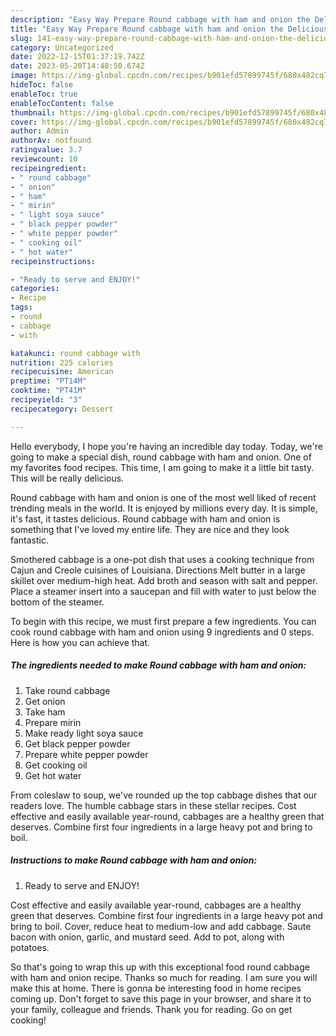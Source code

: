 ```yaml
---
description: "Easy Way Prepare Round cabbage with ham and onion the Delicious"
title: "Easy Way Prepare Round cabbage with ham and onion the Delicious"
slug: 141-easy-way-prepare-round-cabbage-with-ham-and-onion-the-delicious
category: Uncategorized
date: 2022-12-15T01:37:19.742Z
date: 2023-05-20T14:48:50.674Z
image: https://img-global.cpcdn.com/recipes/b901efd57899745f/680x482cq70/round-cabbage-with-ham-and-onion-recipe-main-photo.jpg
hideToc: false
enableToc: true
enableTocContent: false
thumbnail: https://img-global.cpcdn.com/recipes/b901efd57899745f/680x482cq70/round-cabbage-with-ham-and-onion-recipe-main-photo.jpg
cover: https://img-global.cpcdn.com/recipes/b901efd57899745f/680x482cq70/round-cabbage-with-ham-and-onion-recipe-main-photo.jpg
author: Admin
authorAv: notfound
ratingvalue: 3.7
reviewcount: 10
recipeingredient:
- " round cabbage"
- " onion"
- " ham"
- " mirin"
- " light soya sauce"
- " black pepper powder"
- " white pepper powder"
- " cooking oil"
- " hot water"
recipeinstructions:

- "Ready to serve and ENJOY!"
categories:
- Recipe
tags:
- round
- cabbage
- with

katakunci: round cabbage with 
nutrition: 225 calories
recipecuisine: American
preptime: "PT14M"
cooktime: "PT41M"
recipeyield: "3"
recipecategory: Dessert

---
```



Hello everybody, I hope you're having an incredible day today. Today, we're going to make a special dish, round cabbage with ham and onion. One of my favorites food recipes. This time, I am going to make it a little bit tasty. This will be really delicious.

Round cabbage with ham and onion is one of the most well liked of recent trending meals in the world. It is enjoyed by millions every day. It is simple, it's fast, it tastes delicious. Round cabbage with ham and onion is something that I've loved my entire life. They are nice and they look fantastic.

Smothered cabbage is a one-pot dish that uses a cooking technique from Cajun and Creole cuisines of Louisiana. Directions Melt butter in a large skillet over medium-high heat. Add broth and season with salt and pepper. Place a steamer insert into a saucepan and fill with water to just below the bottom of the steamer.


To begin with this recipe, we must first prepare a few ingredients. You can cook round cabbage with ham and onion using 9 ingredients and 0 steps. Here is how you can achieve that.

<!--inarticleads1-->

##### The ingredients needed to make Round cabbage with ham and onion:

1. Take  round cabbage
1. Get  onion
1. Take  ham
1. Prepare  mirin
1. Make ready  light soya sauce
1. Get  black pepper powder
1. Prepare  white pepper powder
1. Get  cooking oil
1. Get  hot water


From coleslaw to soup, we&#39;ve rounded up the top cabbage dishes that our readers love. The humble cabbage stars in these stellar recipes. Cost effective and easily available year-round, cabbages are a healthy green that deserves. Combine first four ingredients in a large heavy pot and bring to boil. 

<!--inarticleads2-->

##### Instructions to make Round cabbage with ham and onion:


1. Ready to serve and ENJOY!

Cost effective and easily available year-round, cabbages are a healthy green that deserves. Combine first four ingredients in a large heavy pot and bring to boil. Cover, reduce heat to medium-low and add cabbage. Saute bacon with onion, garlic, and mustard seed. Add to pot, along with potatoes. 

So that's going to wrap this up with this exceptional food round cabbage with ham and onion recipe. Thanks so much for reading. I am sure you will make this at home. There is gonna be interesting food in home recipes coming up. Don't forget to save this page in your browser, and share it to your family, colleague and friends. Thank you for reading. Go on get cooking!
